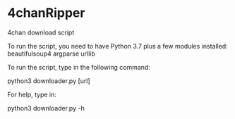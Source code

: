 # 4chanRipper
4chan download script

To run the script, you need to have Python 3.7 plus a few modules installed:
  beautifulsoup4
  argparse
  urllib
  
To run the script, type in the following command:

  python3 downloader.py [url]

For help, type in:

  python3 downloader.py -h
